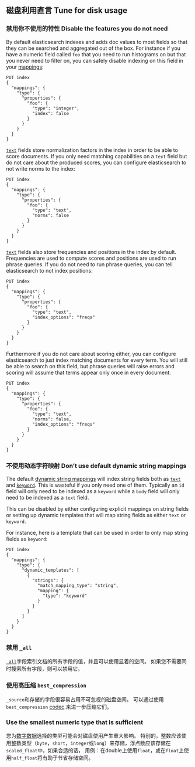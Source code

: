 ## 磁盘利用直言 Tune for disk usage

### 禁用你不使用的特性 Disable the features you do not need

By default elasticsearch indexes and adds doc values to most fields so that they can be searched and aggregated out of the box. For instance if you have a numeric field called `foo` that you need to run histograms on but that you never need to filter on, you can safely disable indexing on this field in your [mappings](indices-create-index.html#mappings):
    
    
    PUT index
    {
      "mappings": {
        "type": {
          "properties": {
            "foo": {
              "type": "integer",
              "index": false
            }
          }
        }
      }
    }

[`text`](text.html) fields store normalization factors in the index in order to be able to score documents. If you only need matching capabilities on a `text` field but do not care about the produced scores, you can configure elasticsearch to not write norms to the index:
    
    
    PUT index
    {
      "mappings": {
        "type": {
          "properties": {
            "foo": {
              "type": "text",
              "norms": false
            }
          }
        }
      }
    }

[`text`](text.html) fields also store frequencies and positions in the index by default. Frequencies are used to compute scores and positions are used to run phrase queries. If you do not need to run phrase queries, you can tell elasticsearch to not index positions:
    
    
    PUT index
    {
      "mappings": {
        "type": {
          "properties": {
            "foo": {
              "type": "text",
              "index_options": "freqs"
            }
          }
        }
      }
    }

Furthermore if you do not care about scoring either, you can configure elasticsearch to just index matching documents for every term. You will still be able to search on this field, but phrase queries will raise errors and scoring will assume that terms appear only once in every document.
    
    
    PUT index
    {
      "mappings": {
        "type": {
          "properties": {
            "foo": {
              "type": "text",
              "norms": false,
              "index_options": "freqs"
            }
          }
        }
      }
    }

### 不使用动态字符映射 Don’t use default dynamic string mappings

The default [dynamic string mappings](dynamic-mapping.html) will index string fields both as [`text`](text.html) and [`keyword`](keyword.html). This is wasteful if you only need one of them. Typically an `id` field will only need to be indexed as a `keyword` while a `body` field will only need to be indexed as a `text` field.

This can be disabled by either configuring explicit mappings on string fields or setting up dynamic templates that will map string fields as either `text` or `keyword`.

For instance, here is a template that can be used in order to only map string fields as `keyword`:
    
    
    PUT index
    {
      "mappings": {
        "type": {
          "dynamic_templates": [
            {
              "strings": {
                "match_mapping_type": "string",
                "mapping": {
                  "type": "keyword"
                }
              }
            }
          ]
        }
      }
    }

### 禁用 `_all`

[`_all`](mapping-all-field.html)字段索引文档的所有字段的值，并且可以使用显着的空间。 如果您不需要同时搜索所有字段，则可以禁用它。

### 使用高压缩 `best_compression`

`_source`和存储的字段很容易占用不可忽视的磁盘空间。 可以通过使用`best_compression` [codec](index-modules.html#index-codec).来进一步压缩它们。

### Use the smallest numeric type that is sufficient

您为[数字数据](number.html)选择的类型可能会对磁盘使用产生重大影响。 特别的，整数应该使用整数类型（`byte`，`short`，`integer`或`long`）来存储，浮点数应该存储在`scaled_float`中，如果合适的话， 用例：在double上使用`float`，或在`float`上使用`half_float`将有助于节省存储空间。